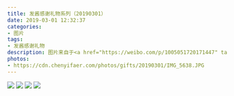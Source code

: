 ```yaml
---
title: 发酱感谢礼物系列（20190301）
date: 2019-03-01 12:32:37
categories:
- 图片
tags:
- 发酱感谢礼物
description: 图片来自于<a href="https://weibo.com/p/1005051720171447" target="_blank">quanmmmmm</a>
photos: 
- https://cdn.chenyifaer.com/photos/gifts/20190301/IMG_5638.JPG
---
```


![](https://cdn.chenyifaer.com/photos/gifts/20190301/IMG_5639.JPG)
![](https://cdn.chenyifaer.com/photos/gifts/20190301/IMG_5640.JPG)
![](https://cdn.chenyifaer.com/photos/gifts/20190301/IMG_5641.JPG)
![](https://cdn.chenyifaer.com/photos/gifts/20190301/IMG_5642.JPG)